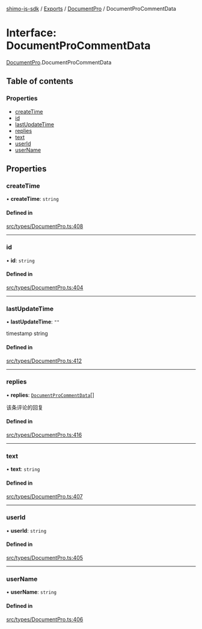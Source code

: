 [shimo-js-sdk](../README.md) / [Exports](../modules.md) / [DocumentPro](../modules/DocumentPro.md) / DocumentProCommentData

# Interface: DocumentProCommentData

[DocumentPro](../modules/DocumentPro.md).DocumentProCommentData

## Table of contents

### Properties

- [createTime](DocumentPro.DocumentProCommentData.md#createtime)
- [id](DocumentPro.DocumentProCommentData.md#id)
- [lastUpdateTime](DocumentPro.DocumentProCommentData.md#lastupdatetime)
- [replies](DocumentPro.DocumentProCommentData.md#replies)
- [text](DocumentPro.DocumentProCommentData.md#text)
- [userId](DocumentPro.DocumentProCommentData.md#userid)
- [userName](DocumentPro.DocumentProCommentData.md#username)

## Properties

### createTime

• **createTime**: `string`

#### Defined in

[src/types/DocumentPro.ts:408](https://github.com/shimohq/shimo-js-sdk/blob/1c3ae23/src/types/DocumentPro.ts#L408)

___

### id

• **id**: `string`

#### Defined in

[src/types/DocumentPro.ts:404](https://github.com/shimohq/shimo-js-sdk/blob/1c3ae23/src/types/DocumentPro.ts#L404)

___

### lastUpdateTime

• **lastUpdateTime**: ``""``

timestamp string

#### Defined in

[src/types/DocumentPro.ts:412](https://github.com/shimohq/shimo-js-sdk/blob/1c3ae23/src/types/DocumentPro.ts#L412)

___

### replies

• **replies**: [`DocumentProCommentData`](DocumentPro.DocumentProCommentData.md)[]

该条评论的回复

#### Defined in

[src/types/DocumentPro.ts:416](https://github.com/shimohq/shimo-js-sdk/blob/1c3ae23/src/types/DocumentPro.ts#L416)

___

### text

• **text**: `string`

#### Defined in

[src/types/DocumentPro.ts:407](https://github.com/shimohq/shimo-js-sdk/blob/1c3ae23/src/types/DocumentPro.ts#L407)

___

### userId

• **userId**: `string`

#### Defined in

[src/types/DocumentPro.ts:405](https://github.com/shimohq/shimo-js-sdk/blob/1c3ae23/src/types/DocumentPro.ts#L405)

___

### userName

• **userName**: `string`

#### Defined in

[src/types/DocumentPro.ts:406](https://github.com/shimohq/shimo-js-sdk/blob/1c3ae23/src/types/DocumentPro.ts#L406)
